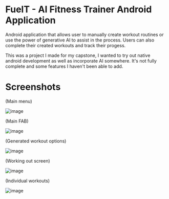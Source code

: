 # FuelT - AI Fitness Trainer Android Application
Android application that allows user to manually create workout routines or use the power of generative AI to assist in the process. Users can also complete their created workouts and track their progess. 

This was a project I made for my capstone, I wanted to try out native android development as well as incorporate AI somewhere. It's not fully complete and some features I haven't been able to add.


# Screenshots
(Main menu)

![image](https://github.com/user-attachments/assets/c5db4dc7-f102-4ff4-a239-af0825cff437)

(Main FAB)

![image](https://github.com/user-attachments/assets/21181838-c444-4252-8c6a-71864bd35ee0)

(Generated workout options)

![image](https://github.com/user-attachments/assets/52120b46-eab6-40e6-9b0a-94c6da4624cf)

(Working out screen)

![image](https://github.com/user-attachments/assets/eb922133-4c8f-4c97-9da5-6e2e111262d5)

(Individual workouts)

![image](https://github.com/user-attachments/assets/bfa6880c-b448-42c6-9ee4-82cefe5abbe7)

